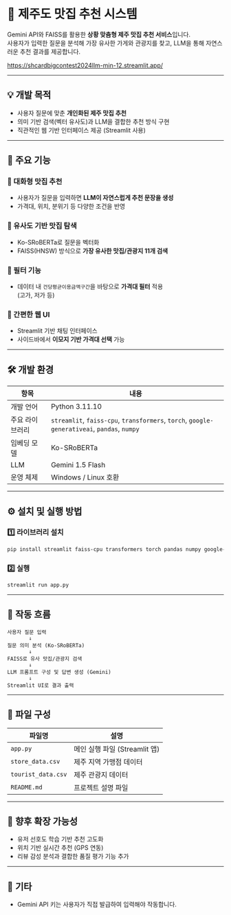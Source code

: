 
# 🧭 제주도 맛집 추천 시스템

Gemini API와 FAISS를 활용한 **상황 맞춤형 제주 맛집 추천 서비스**입니다.  
사용자가 입력한 질문을 분석해 가장 유사한 가게와 관광지를 찾고, LLM을 통해 자연스러운 추천 결과를 제공합니다.

https://shcardbigcontest2024llm-min-12.streamlit.app/

---

## 💡 개발 목적

- 사용자 질문에 맞춘 **개인화된 제주 맛집 추천**  
- 의미 기반 검색(벡터 유사도)과 LLM을 결합한 추천 방식 구현  
- 직관적인 웹 기반 인터페이스 제공 (Streamlit 사용)

---

## 🔧 주요 기능

### 📌 대화형 맛집 추천
- 사용자가 질문을 입력하면 **LLM이 자연스럽게 추천 문장을 생성**
- 가격대, 위치, 분위기 등 다양한 조건을 반영

### 📌 유사도 기반 맛집 탐색
- Ko-SRoBERTa로 질문을 벡터화
- FAISS(HNSW) 방식으로 **가장 유사한 맛집/관광지 11개 검색**

### 📌 필터 기능
- 데이터 내 `건당평균이용금액구간`을 바탕으로 **가격대 필터** 적용  
  (고가, 저가 등)

### 📌 간편한 웹 UI
- Streamlit 기반 채팅 인터페이스
- 사이드바에서 **이모지 기반 가격대 선택** 가능

---

## 🛠 개발 환경

| 항목 | 내용 |
|------|------|
| 개발 언어 | Python 3.11.10 |
| 주요 라이브러리 | `streamlit`, `faiss-cpu`, `transformers`, `torch`, `google-generativeai`, `pandas`, `numpy` |
| 임베딩 모델 | Ko-SRoBERTa |
| LLM | Gemini 1.5 Flash |
| 운영 체제 | Windows / Linux 호환 |

---

## ⚙️ 설치 및 실행 방법

### 1️⃣ 라이브러리 설치

```bash
pip install streamlit faiss-cpu transformers torch pandas numpy google-generativeai
```

### 2️⃣ 실행

```bash
streamlit run app.py
```

---

## 🧠 작동 흐름

```plaintext
사용자 질문 입력
       ↓
질문 의미 분석 (Ko-SRoBERTa)
       ↓
FAISS로 유사 맛집/관광지 검색
       ↓
LLM 프롬프트 구성 및 답변 생성 (Gemini)
       ↓
Streamlit UI로 결과 출력
```

---

## 📝 파일 구성

| 파일명 | 설명 |
|--------|------|
| `app.py` | 메인 실행 파일 (Streamlit 앱) |
| `store_data.csv` | 제주 지역 가맹점 데이터 |
| `tourist_data.csv` | 제주 관광지 데이터 |
| `README.md` | 프로젝트 설명 파일 |

---

## 💬 향후 확장 가능성

- 유저 선호도 학습 기반 추천 고도화  
- 위치 기반 실시간 추천 (GPS 연동)  
- 리뷰 감성 분석과 결합한 품질 평가 기능 추가

---

## 📌 기타

- Gemini API 키는 사용자가 직접 발급하여 입력해야 작동합니다.
